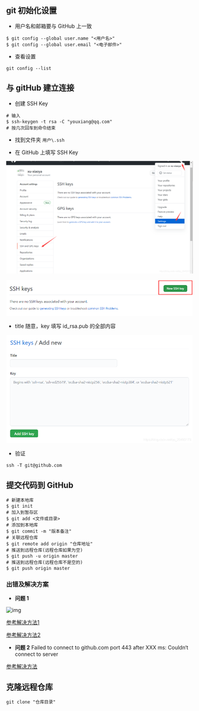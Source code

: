 ## git 初始化设置

- 用户名和邮箱要与 GitHub 上一致

~~~ git
$ git config --global user.name "<用户名>"
$ git config --global user.email "<电子邮件>"
~~~

- 查看设置

~~~ git
git config --list
~~~

## 与 gitHub 建立连接

- 创建 SSH Key

~~~ git
# 输入
$ ssh-keygen -t rsa -C "youxiang@qq.com"
# 按几次回车到命令结束
~~~

- 找到文件夹 `用户\.ssh`

- 在 GitHub 上填写 SSH Key

 ![img](assets/watermark,type_ZmFuZ3poZW5naGVpdGk,shadow_10,text_aHR0cHM6Ly9ibG9nLmNzZG4ubmV0L3FxXzI5NDkzMTcz,size_16,color_FFFFFF,t_70.png)

![img](assets/20210124183526364.png)

- title 随意，key 填写 id_rsa.pub 的全部内容

![img](assets/watermark,type_ZmFuZ3poZW5naGVpdGk,shadow_10,text_aHR0cHM6Ly9ibG9nLmNzZG4ubmV0L3FxXzI5NDkzMTcz,size_16,color_FFFFFF,t_70-1683184739613-5.png)

- 验证

~~~ git
ssh -T git@github.com
~~~

## 提交代码到 GitHub

 ~~~ git
 # 新建本地库
 $ git init
 # 加入到暂存区
 $ git add <文件或目录>
 # 添加到本地库
 $ git commit -m "版本备注"
 # 关联远程仓库
 $ git remote add origin "仓库地址"
 # 推送到远程仓库(远程仓库如果为空)
 $ git push -u origin master 
 # 推送到远程仓库(远程仓库不是空的)
 $ git push origin master
 ~~~

### 出错及解决方案

- **问题 1**

![img](https://img-blog.csdnimg.cn/img_convert/634bfdb46101faca5327d62c2507170f.png)

[参考解决方法1](https://blog.csdn.net/Kenway090704/article/details/80613667)

[参考解决方法2](https://blog.csdn.net/liulei952413829/article/details/117553977)

- **问题 2** Failed to connect to github.com port 443 after  XXX ms: Couldn‘t connect to server

[参考解决方法](https://blog.csdn.net/m0_64007201/article/details/129628363)

## 克隆远程仓库

~~~ git
git clone "仓库目录"
~~~



